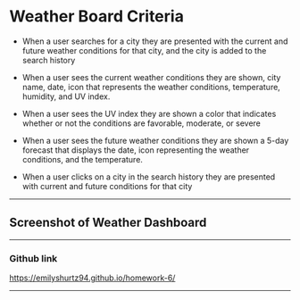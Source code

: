# Weather Board Criteria

* When a user searches for a city they are presented with the current and future weather conditions for that city, and the city is added to the search history

* When a user sees the current weather conditions they are shown, city name, date, icon that represents the weather conditions, temperature, humidity, and UV index. 

* When a user sees the UV index they are shown a color that indicates whether or not the conditions are favorable, moderate, or severe

* When a user sees the future weather conditions they are shown a 5-day forecast that displays the date, icon representing the weather conditions, and the temperature.

* When a user clicks on a city in the search history they are presented with current and future conditions for that city

---

## Screenshot of Weather Dashboard


---

### Github link 

https://emilyshurtz94.github.io/homework-6/

---